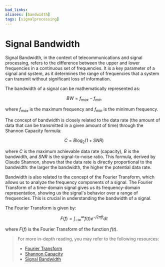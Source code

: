 ```yaml
---
bad_links: 
aliases: [bandwidth]
tags: [signalprocessing]
---
```

# Signal Bandwidth

Signal Bandwidth, in the context of telecommunications and signal processing, refers to the difference between the upper and lower frequencies in a continuous set of frequencies. It is a key parameter of a signal and system, as it determines the range of frequencies that a system can transmit without significant loss of information.

The bandwidth of a signal can be mathematically represented as:

$$
BW = f_{max} - f_{min}
$$

where $f_{max}$ is the maximum frequency and $f_{min}$ is the minimum frequency.

The concept of bandwidth is closely related to the data rate (the amount of data that can be transmitted in a given amount of time) through the Shannon Capacity formula:

$$
C = B \log_2(1 + SNR)
$$

where $C$ is the maximum achievable data rate (capacity), $B$ is the bandwidth, and $SNR$ is the signal-to-noise ratio. This formula, derived by Claude Shannon, shows that the data rate is directly proportional to the bandwidth: the larger the bandwidth, the higher the potential data rate.

Bandwidth is also related to the concept of the Fourier Transform, which allows us to analyze the frequency components of a signal. The Fourier Transform of a time-domain signal gives us its frequency-domain representation, showing us the signal's behavior over a range of frequencies. This is crucial in understanding the bandwidth of a signal.

The Fourier Transform is given by:

$$
F(f) = \int_{-\infty}^{\infty} f(t) e^{-j2\pi ft} dt
$$

where $F(f)$ is the Fourier Transform of the function $f(t)$.

> For more in-depth reading, you may refer to the following resources:
> - [Fourier Transform](https://www.google.com/search?q=Fourier+Transform)
> - [Shannon Capacity](https://www.google.com/search?q=Shannon+Capacity)
> - [Signal Bandwidth](https://www.google.com/search?q=Signal+Bandwidth)
